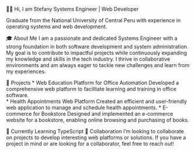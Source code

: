 👩‍💻 Hi, I am Stefany
Systems Engineer | Web Developer

Graduate from the National University of Central Peru with experience in operating systems and web development.

🎓  About Me
    I am a passionate and dedicated Systems Engineer with a strong foundation in both software development and system administration. My goal is to contribute to impactful projects while continuously expanding my knowledge and skills in the     tech industry. I thrive in collaborative environments and am always eager to tackle new challenges and learn from my experiences.

💼 Projects
    * Web Education Platform for Office Automation
      Developed a comprehensive web platform to facilitate learning and training in office software.  
    * Health Appointments Web Platform
      Created an efficient and user-friendly web application to manage and schedule health appointments.
    * E-commerce for Bookstore
      Designed and implemented an e-commerce website for a bookstore, enabling online browsing and purchasing of books.

🌱 Currently Learning
    TypeScript
👯 Collaboration
    I’m looking to collaborate on projects to develop interesting web platforms or solutions. If you have a project in mind or are looking for a collaborator, feel free to reach out!



